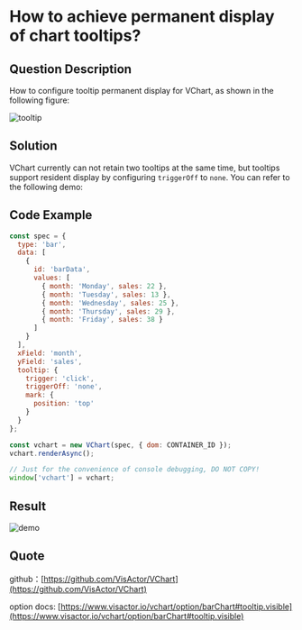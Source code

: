 # How to achieve permanent display of chart tooltips?

## Question Description

How to configure tooltip permanent display for VChart, as shown in the following figure:

![tooltip](/vchart/faq/70-0.png)

## Solution

VChart currently can not retain two tooltips at the same time, but tooltips support resident display by configuring `triggerOff` to `none`. You can refer to the following demo:

## Code Example

```javascript livedemo
const spec = {
  type: 'bar',
  data: [
    {
      id: 'barData',
      values: [
        { month: 'Monday', sales: 22 },
        { month: 'Tuesday', sales: 13 },
        { month: 'Wednesday', sales: 25 },
        { month: 'Thursday', sales: 29 },
        { month: 'Friday', sales: 38 }
      ]
    }
  ],
  xField: 'month',
  yField: 'sales',
  tooltip: {
    trigger: 'click',
    triggerOff: 'none',
    mark: {
      position: 'top'
    }
  }
};

const vchart = new VChart(spec, { dom: CONTAINER_ID });
vchart.renderAsync();

// Just for the convenience of console debugging, DO NOT COPY!
window['vchart'] = vchart;
```

## Result

![demo](/vchart/faq/70-1.png)

## Quote

github：[https://github.com/VisActor/VChart](https://github.com/VisActor/VChart)

option docs: [https://www.visactor.io/vchart/option/barChart#tooltip.visible](https://www.visactor.io/vchart/option/barChart#tooltip.visible)
